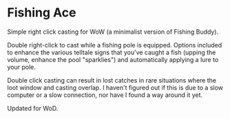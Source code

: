 # Fishing Ace

Simple right click casting for WoW (a minimalist version of Fishing Buddy).

Double right-click to cast while a fishing pole is equipped. Options included to enhance the various telltale signs that you've caught a fish (upping the volume, enhance the pool "sparklies") and automatically applying a lure to your pole.

Double click casting can result in lost catches in rare situations where the loot window and casting overlap. I haven't figured out if this is due to a slow computer or a slow connection, nor have I found a way around it yet.

Updated for WoD.
